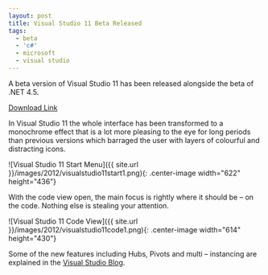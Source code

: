 ```yaml
---
layout: post
title: Visual Studio 11 Beta Released
tags:
  - beta
  - 'c#'
  - microsoft
  - visual studio
---
```

A beta version of Visual Studio 11 has been released alongside the beta of .NET 4.5.

[Download Link][1]

In Visual Studio 11 the whole interface has been transformed to a monochrome effect that is a lot more pleasing to the eye for long periods than previous versions which barraged the user with layers of colourful and distracting icons.

![Visual Studio 11 Start Menu]({{ site.url }}/images/2012/visualstudio11start1.png){: .center-image width="622" height="436"}

With the code view open, the main focus is rightly where it should be – on the code. Nothing else is stealing your attention.

![Visual Studio 11 Code View]({{ site.url }}/images/2012/visualstudio11code1.png){: .center-image width="614" height="430"}

Some of the new features including Hubs, Pivots and multi – instancing are explained in the [Visual Studio Blog][2].

 [1]: http://www.microsoft.com/visualstudio/11/en-us
 [2]: http://blogs.msdn.com/b/visualstudio/